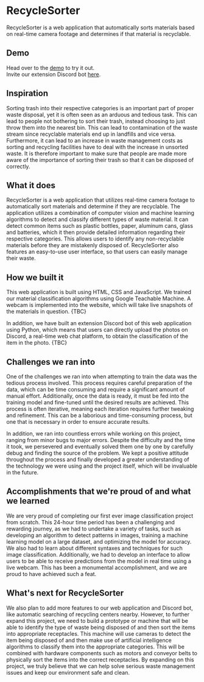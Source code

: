 # RecycleSorter
RecycleSorter is a web application that automatically sorts materials based on real-time camera footage and determines if that material is recyclable.

## Demo
Head over to the [demo](https://iancheung0202.github.io/RecycleSorter/) to try it out.<br>
Invite our extension Discord bot [here](https://discord.com/api/oauth2/authorize?client_id=1057333274449547354&permissions=51200&scope=bot).

## Inspiration

Sorting trash into their respective categories is an important part of proper waste disposal, yet it is often seen as an arduous and tedious task. This can lead to people not bothering to sort their trash, instead choosing to just throw them into the nearest bin. This can lead to contamination of the waste stream since recyclable materials end up in landfills and vice versa. Furthermore, it can lead to an increase in waste management costs as sorting and recycling facilities have to deal with the increase in unsorted waste. It is therefore important to make sure that people are made more aware of the importance of sorting their trash so that it can be disposed of correctly.

## What it does

RecycleSorter is a web application that utilizes real-time camera footage to automatically sort materials and determine if they are recyclable. The application utilizes a combination of computer vision and machine learning algorithms to detect and classify different types of waste material. It can detect common items such as plastic bottles, paper, aluminum cans, glass and batteries, which it then provide detailed information regarding their respective categories. This allows users to identify any non-recyclable materials before they are mistakenly disposed of. RecycleSorter also features an easy-to-use user interface, so that users can easily manage their waste.

## How we built it

This web application is built using HTML, CSS and JavaScript. We trained our material classification algorithms using Google Teachable Machine. A webcam is implemented into the website, which will take live snapshots of the materials in question. {TBC}

In addition, we have built an extension Discord bot of this web application using Python, which means that users can directly upload the photos on Discord, a real-time web chat platform, to obtain the classification of the item in the photo. {TBC}

## Challenges we ran into

One of the challenges we ran into when attempting to train the data was the tedious process involved. This process requires careful preparation of the data, which can be time consuming and require a significant amount of manual effort. Additionally, once the data is ready, it must be fed into the training model and fine-tuned until the desired results are achieved. This process is often iterative, meaning each iteration requires further tweaking and refinement. This can be a laborious and time-consuming process, but one that is necessary in order to ensure accurate results.

In addition, we ran into countless errors while working on this project, ranging from minor bugs to major errors. Despite the difficulty and the time it took, we persevered and eventually solved them one by one by carefully debug and finding the source of the problem. We kept a positive attitude throughout the process and finally developed a greater understanding of the technology we were using and the project itself, which will be invaluable in the future.

## Accomplishments that we're proud of and what we learned

We are very proud of completing our first ever image classification project from scratch. This 24-hour time period has been a challenging and rewarding journey, as we had to undertake a variety of tasks, such as developing an algorithm to detect patterns in images, training a machine learning model on a large dataset, and optimizing the model for accuracy. We also had to learn about different syntaxes and techniques for such image classification. Additionally, we had to develop an interface to allow users to be able to receive predictions from the model in real time using a live webcam. This has been a monumental accomplishment, and we are proud to have achieved such a feat.

## What's next for RecycleSorter

We also plan to add more features to our web application and Discord bot, like automatic searching of recycling centers nearby. However, to further expand this project, we need to build a prototype or machine that will be able to identify the type of waste being disposed of and then sort the items into appropriate receptacles. This machine will use cameras to detect the item being disposed of and then make use of artificial intelligence algorithms to classify them into the appropriate categories. This will be combined with hardware components such as motors and conveyor belts to physically sort the items into the correct receptacles. By expanding on this project, we truly believe that we can help solve serious waste management issues and keep our environment safe and clean.
